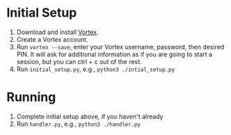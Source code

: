 # Initial Setup

1) Download and install [Vortex](https://www.vortexhub.io/public-urls).
2) Create a Vortex account.
3) Run `vortex --save`, enter your Vortex username, password, then desired PIN. It will ask for additional information as if you are going to start a session, but you can ctrl + c out of the rest.
4) Run `initial_setup.py`, e.g., `python3 ./intial_setup.py`

# Running

1) Complete initial setup above, if you haven't already
2) Run `handler.py`, e.g., `python3 ./handler.py`
